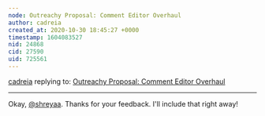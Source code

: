 ```yaml
---
node: Outreachy Proposal: Comment Editor Overhaul
author: cadreia
created_at: 2020-10-30 18:45:27 +0000
timestamp: 1604083527
nid: 24868
cid: 27590
uid: 725561
---
```




[cadreia](../profile/cadreia) replying to: [Outreachy Proposal: Comment Editor Overhaul](../notes/cadreia/10-29-2020/outreachy-proposal)

----
Okay, [@shreyaa](/profile/shreyaa). Thanks for your feedback. I'll include that right away!